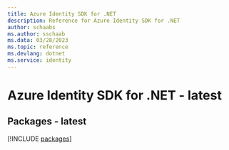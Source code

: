 ```yaml
---
title: Azure Identity SDK for .NET
description: Reference for Azure Identity SDK for .NET
author: schaabs
ms.author: sschaab
ms.data: 03/28/2023
ms.topic: reference
ms.devlang: dotnet
ms.service: identity
---
```

# Azure Identity SDK for .NET - latest
## Packages - latest
[!INCLUDE [packages](identity-index.md)]